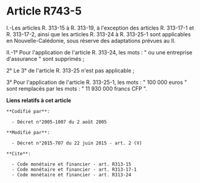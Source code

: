 # Article R743-5

I.-Les articles R. 313-15 à R. 313-19, à l'exception des articles R. 313-17-1 et R. 313-17-2, ainsi que les articles R.
313-24 à R. 313-25-1 sont applicables en Nouvelle-Calédonie, sous réserve des adaptations prévues au II. 

II.-1° Pour l'application de l'article R. 313-24, les mots : " ou une entreprise d'assurance " sont supprimés ; 

2° Le 3° de l'article R. 313-25 n'est pas applicable ; 

3° Pour l'application de l'article R. 313-25-1, les mots : " 100 000 euros " sont remplacés par les mots : " 11 930 000
francs CFP ".

**Liens relatifs à cet article**

	**Codifié par**:

	  - Décret n°2005-1007 du 2 août 2005

	**Modifié par**:

	  - Décret n°2015-707 du 22 juin 2015 - art. 2 (V)

	**Cite**:

	  - Code monétaire et financier - art. R313-15
	  - Code monétaire et financier - art. R313-17-1
	  - Code monétaire et financier - art. R313-24
